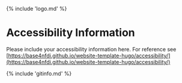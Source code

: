 {% include 'logo.md' %}

# Accessibility Information

Please include your accessibility information here. For reference see [https://base4nfdi.github.io/website-template-hugo/accessibility/](https://base4nfdi.github.io/website-template-hugo/accessibility/)

{% include 'gitinfo.md' %}
